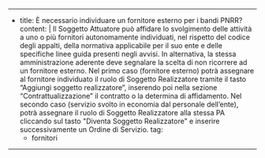 ---
  - title: È necessario individuare un fornitore esterno per i bandi PNRR?
    content: |
      Il Soggetto Attuatore può affidare lo svolgimento delle attività a uno o più fornitori autonomamente individuati, nel rispetto del codice degli appalti, della normativa applicabile per il suo ente e delle specifiche linee guida presenti negli avvisi. In alternativa, la stessa amministrazione aderente deve segnalare la scelta di non ricorrere ad un fornitore esterno. Nel primo caso (fornitore esterno) potrà assegnare al fornitore individuato il ruolo di Soggetto Realizzatore tramite il tasto “Aggiungi soggetto realizzatore”, inserendo poi nella sezione “Contrattualizzazione” il contratto o la determina di affidamento. Nel secondo caso (servizio svolto in economia dal personale dell’ente), potrà assegnare il ruolo di Soggetto Realizzatore alla stessa PA cliccando sul tasto "Diventa Soggetto Realizzatore" e inserire successivamente un Ordine di Servizio.
    tag:
      - fornitori
---
